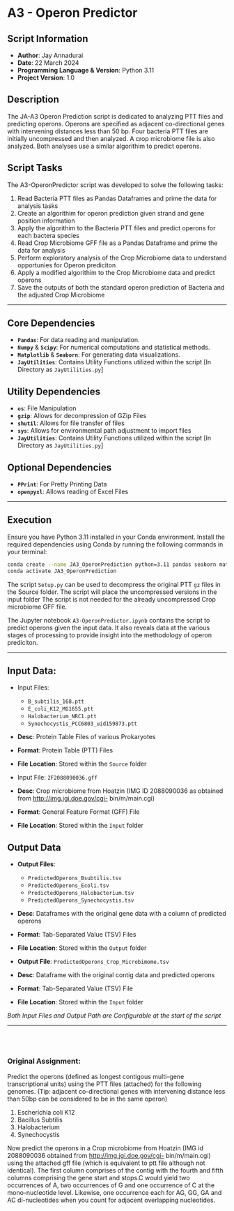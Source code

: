 # A3 - Operon Predictor

## Script Information

- **Author**: Jay Annadurai
- **Date**: 22 March 2024
- **Programming Language & Version**: Python 3.11
- **Project Version**: 1.0

## Description

The JA-A3 Operon Prediction script is dedicated to analyzing PTT files and predicting operons.
Operons are specified as adjacent co-directional genes with intervening distances less than 50 bp.
Four bacteria PTT files are initially uncompressed and then analyzed. A crop microbiome file is also analyzed.
Both analyses use a similar algorithim to predict operons.

## Script Tasks
The A3-OperonPredictor script was developed to solve the following tasks:
1) Read Bacteria PTT files as Pandas Dataframes and prime the data for analysis tasks
2) Create an algorithim for operon prediction given strand and gene position information
3) Apply the algorithim to the Bacteria PTT files and predict operons for each bactera species
4) Read Crop Microbiome GFF file as a Pandas Dataframe and prime the data for analysis
5) Perform exploratory analysis of the Crop Microbiome data to understand opportunies for Operon prediciton
6) Apply a modified algorithim to the Crop Microbiome data and predict operons
7) Save the outputs of both the standard operon prediction of Bacteria and the adjusted Crop Microbiome

<hr>

## Core Dependencies

- **```Pandas```**: For data reading and manipulation.
- **```Numpy```** & **```Scipy```**: For numerical computations and statistical methods.
- **```Matplotlib```** & **```Seaborn```**: For generating data visualizations.
- **```JayUtilities```**: Contains Utility Functions utilized within the script [In Directory as ```JayUtilities.py```]

## Utility Dependencies
- **```os```**: File Manipulation
- **```gzip```**: Allows for decompression of GZip Files
- **```shutil```**: Allows for file transfer of files
- **```sys```**: Allows for environmental path adjustment to import files
- **```JayUtilities```**: Contains Utility Functions utilized within the script [In Directory as ```JayUtilities.py```]

## Optional Dependencies
- **```PPrint```**: For Pretty Printing Data
- **```openpyxl```**: Allows reading of Excel Files

<hr>

## Execution

Ensure you have Python 3.11 installed in your Conda environment. 
Install the required dependencies using Conda by running the following commands in your terminal:

```bash
conda create --name JA3_OperonPrediction python=3.11 pandas seaborn matplotlib numpy scipy
conda activate JA3_OperonPrediction
```

The script ```Setup.py``` can be used to decompress the original PTT ```gz``` files in the Source folder. 
The script will place the uncompressed versions in the input folder
The script is not needed for the already uncompressed Crop microbiome GFF file.

The Jupyter notebook ```A3-OperonPredictor.ipynb``` contains the script to predict operons given the input data.
It also reveals data at the various stages of processing to provide insight into the methodology of operon prediciton.

<hr>

## Input Data:
- Input Files:
    - ```B_subtilis_168.ptt```
    - ```E_coli_K12_MG1655.ptt```
    - ```Halobacterium_NRC1.ptt```
    - ```Synechocystis_PCC6803_uid159873.ptt```
- **Desc**: Protein Table Files of various Prokaryotes 
- **Format**: Protein Table (PTT) Files
- **File Location**: Stored within the ```Source``` folder


- Input File: ```2F2088090036.gff```
- **Desc**: Crop microbiome from Hoatzin (IMG ID 2088090036 as obtained from http://img.jgi.doe.gov/cgi-
  bin/m/main.cgi)
- **Format**: General Feature Format (GFF) File
- **File Location**: Stored within the ```Input``` folder
    
## Output Data
- **Output Files**:
  - ```PredictedOperons_Bsubtilis.tsv```
  - ```PredictedOperons_Ecoli.tsv```
  - ```PredictedOperons_Halobacterium.tsv```
  - ```PredictedOperons_Synechocystis.tsv```
- **Desc**: Dataframes with the original gene data with a column of predicted operons
- **Format**: Tab-Separated Value (TSV) Files
- **File Location**: Stored within the ```Output``` folder


- **Output File**: ```PredictedOperons_Crop_Microbimome.tsv```
- **Desc**: Dataframe with the original contig data and predicted operons
- **Format**: Tab-Separated Value (TSV) File
- **File Location**: Stored within the ```Input``` folder

*Both Input Files and Output Path are Configurable at the start of the script*

<hr>

<br><br>

### Original Assignment:
Predict the operons (defined as longest contigous multi-gene
transcriptional units) using the PTT files (attached) for the
following genomes. (Tip: adjacent co-directional genes with
intervening distance less than 50bp can be considered to be in
the same operon)

1) Escherichia coli K12
2) Bacillus Subtilis
3) Halobacterium
4) Synechocystis 


Now predict the operons in a Crop microbiome from Hoatzin (IMG
id 2088090036 obtained from http://img.jgi.doe.gov/cgi-
bin/m/main.cgi) using the attached gff file (which is equivalent to
ptt file although not identical). The first column comprises of the
contig with the fourth and fifth columns comprising the gene start
and stops.C would yield two occurrences of A, two occurrences of G and one occurrence of C at the mono-nucleotide level. Likewise, one occurrence each for AG, GG, GA and AC di-nucleotides when you count for adjacent overlapping nucleotides.